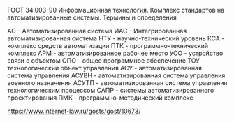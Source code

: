 ГОСТ 34.003-90 Информационная технология. Комплекс стандартов на автоматизированные системы. Термины и определения

АС - Автоматизированная система
ИАС - Интегрированная автоматизированная система
НТУ - научно-технический уровень
КСА - комплекс средств автоматизации
ПТК - программно-технический комплекс
АРМ - автоматизированное рабочее место
УСО - устройство связи с объектом
ОПО - общее программное обеспечение
ТОУ - технологический объект управления
АСУ - автоматизированная система управления
АСУВН - автоматизированная система управления военного назначения
АСУТП - автоматизированная система управления технологическим процессом
САПР - системы автоматизированного проектирования
ПМК - программно-методический комплекс

https://www.internet-law.ru/gosts/gost/10673/
